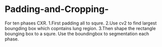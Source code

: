 # Padding-and-Cropping-

For ten phases CXR. 
1.First padding all to squre. 
2.Use cv2 to find largest boungding box which copntains lung region. 
3.Then shape the rectangle bounging box to a squre.
Use the boundingbox to segmentation each phase.
